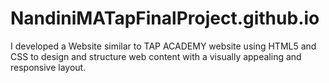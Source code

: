# NandiniMATapFinalProject.github.io
I developed a Website similar to TAP ACADEMY website using HTML5 and CSS to design and structure web content with a visually appealing and responsive layout.
